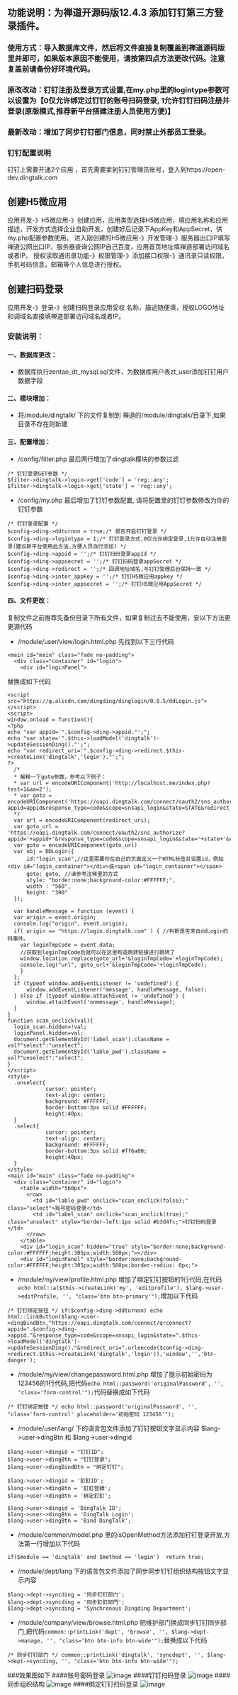## 功能说明：为禅道开源码版12.4.3 添加钉钉第三方登录插件。
### 使用方式：导入数据库文件，然后将文件直接复制覆盖到禅道源码版里并即可，如果版本原因不能使用，请按第四点方法更改代码。注意复盖前请备份好环境代码。
### 原改改动：钉钉注册及登录方式设置,在my.php里的logintype参数可以设置为【0仅允许绑定过钉钉的账号扫码登录, 1允许钉钉扫码注册并登录(原版模式,推荐新平台搭建注册人员使用方便)】
### 最新改动：增加了同步钉钉部门信息，同时禁止外部员工登录。

### 钉钉配置说明
钉钉上需要开通2个应用 ，首先需要拿到钉钉管理员账号，登入到https://open-dev.dingtalk.com

## 创建H5微应用
应用开发-》H5微应用-》创建应用，应用类型选择H5微应用，填应用名称和应用描述，开发方式选择企业自助开发。创建好后记录下AppKey和AppSecret，供my.php配置参数使用。
进入刚创建的H5微应用-》开发管理-》服务器出口IP填写禅道公网出口IP，服务器查询公网IP自己百度，应用首页地址填禅道部署访问域名或者IP。
授权读取通讯录功能-》权限管理-》添加接口权限-》通讯录只读权限，手机号码信息，邮箱等个人信息进行授权。

## 创建扫码登录
应用开发-》登录-》创建扫码登录应用受权
名称，描述随便填，授权LOGO地址和调域名直接填禅道部署访问域名或者IP。

### 安装说明：

#### 一、数据库更改：
* 数据库执行zentao_dt_mysql.sql文件，为数据库用户表zt_user添加钉钉用户数据字段


#### 二、模块增加：
* 将/module/dingtalk/ 下的文件复制到 禅道的/module/dingtalk/目录下,如果目录不存在则新建


#### 三、配置增加：
* /config/filter.php 最后两行增加了dingtalk模块的参数过滤
```
/* 钉钉登录GET参数 */
$filter->dingtalk->login->get['code'] = 'reg::any';
$filter->dingtalk->login->get['state'] = 'reg::any';
```
* /config/my.php 最后增加了钉钉参数配置, 请将配置里的钉钉参数修改为你的钉钉参数
```
/* 钉钉登录配置 */
$config->ding->ddturnon = true;/* 是否开启钉钉登录 */
$config->ding->logintype = 1;/* 钉钉登录方式,0仅允许绑定登录,1允许自动注册登录(建议新平台使用此方法,方便人员自行添加) */
$config->ding->appid = '';/* 钉钉扫码登录appId */
$config->ding->appsecret = '';/* 钉钉扫码登录appSecret */
$config->ding->redirect = '';/* 回调地址域名,与钉钉管理后台保持一致 */
$config->ding->inter_appkey = '';/* 钉钉H5微应用appkey */
$config->ding->inter_appsecret = '';/* 钉钉H5微应用AppSecret */
```

#### 四、文件更改：
复制文件之前推荐先备份目录下所有文件，如果复制过去不能使用，安以下方法更更源代码

* /module/user/view/login.html.php 先找到以下三行代码
```
<main id="main" class="fade no-padding">
  <div class="container" id="login">
    <div id="loginPanel">
```
替换成如下代码
```
<script src="https://g.alicdn.com/dingding/dinglogin/0.0.5/ddLogin.js"></script>
<script>
window.onload = function(){
<?php
echo "var appid='".$config->ding->appid."';";
echo "var state='".$this->loadModel('dingtalk')->updateSessionDing()."';";
echo "var redirect_uri='".$config->ding->redirect.$this->createLink('dingtalk','login')."';";
?>
  /*
  * 解释一下goto参数，参考以下例子：
  * var url = encodeURIComponent('http://localhost.me/index.php?test=1&aa=2');
  * var goto = encodeURIComponent('https://oapi.dingtalk.com/connect/oauth2/sns_authorize?appid=appid&response_type=code&scope=snsapi_login&state=STATE&redirect_uri='+url)
  */
  var url = encodeURIComponent(redirect_uri);
  var goto_url = 'https://oapi.dingtalk.com/connect/oauth2/sns_authorize?appid='+appid+'&response_type=code&scope=snsapi_login&state='+state+'&redirect_uri='+url;
  var goto = encodeURIComponent(goto_url)
  var obj = DDLogin({
      id:"login_scan",//这里需要你在自己的页面定义一个HTML标签并设置id，例如<div id="login_container"></div>或<span id="login_container"></span>
      goto: goto, //请参考注释里的方式
      style: "border:none;background-color:#FFFFFF;",
      width : "560",
      height: "300"
  });

  var handleMessage = function (event) {
  var origin = event.origin;
  console.log("origin", event.origin);
  if( origin == "https://login.dingtalk.com" ) { //判断是否来自ddLogin扫码事件。
    var loginTmpCode = event.data; 
    //获取到loginTmpCode后就可以在这里构造跳转链接进行跳转了
    window.location.replace(goto_url+'&loginTmpCode='+loginTmpCode);
    console.log("url", goto_url+'&loginTmpCode='+loginTmpCode);
    }
  };
  if (typeof window.addEventListener != 'undefined') {
      window.addEventListener('message', handleMessage, false);
  } else if (typeof window.attachEvent != 'undefined') {
      window.attachEvent('onmessage', handleMessage);
  }
}
function scan_onclick(val){
  login_scan.hidden=!val;
  loginPanel.hidden=val;
  document.getElementById('label_scan').className = val?"select":"unselect";
  document.getElementById('lable_pwd').className = val?"unselect":"select";
}
</script>
<style>
  .unselect{
            cursor: pointer;
            text-align: center;
            background: #FFFFFF;
            border-bottom:3px solid #FFFFFF;
            height:40px;
  }
  .select{
            cursor: pointer;
            text-align: center;
            background: #FFFFFF;
            border-bottom:3px solid #ff6a00;
            height:40px;
  }
</style>
<main id="main" class="fade no-padding">
  <div class="container" id="login">
    <table width="560px">
      <row>
        <td id="lable_pwd" onclick="scan_onclick(false);" class="select">账号密码登录</td>
        <td id="label_scan" onclick="scan_onclick(true);" class="unselect" style="border-left:1px solid #b3d4fc;">钉钉扫码登录</td>
      </row>
    </table>
    <div id="login_scan" hidden="true" style="border:none;background-color:#FFFFFF;height:305px;width:560px;"></div>
    <div id="loginPanel" style="border:none;background-color:#FFFFFF;height:305px;width:560px;border-radius: 0px;">
```
* /module/my/view/profile.html.php 增加了绑定钉钉按钮的1行代码,在代码```echo html::a($this->createLink('my', 'editprofile'), $lang->user->editProfile, '', "class='btn btn-primary'");```增加以下代码
```
/* 钉钉绑定按钮 */ if($config->ding->ddturnon) echo html::linkButton($lang->user->dingBindBtn,"https://oapi.dingtalk.com/connect/qrconnect?appid=".$config->ding->appid."&response_type=code&scope=snsapi_login&state=".$this->loadModel('dingtalk')->updateSessionDing()."&redirect_uri=".urlencode($config->ding->redirect.$this->createLink('dingtalk','login')),'window','','btn-danger');
```
* /module/my/view/changepassword.html.php 增加了提示初始密码为123456的1行代码,把代码```echo html::password('originalPassword', '', "class='form-control'");```代码替换成如下代码
```
/* 钉钉绑定按钮 */ echo html::password('originalPassword', '', "class='form-control' placeholder='初始密码 123456'");
```
* /module/user/lang/ 下的语言包文件添加了钉钉按钮文字显示内容 $lang->user->dingBtn 和 $lang->user->dingid
```
$lang->user->dingid = "钉钉ID";
$lang->user->dingBtn = "钉钉登录";
$lang->user->dingBindBtn = "绑定钉钉";

$lang->user->dingid = '釘釘ID';
$lang->user->dingBtn = '釘釘登錄';
$lang->user->dingBtn = '綁定釘釘';

$lang->user->dingid = 'DingTalk ID';
$lang->user->dingBtn = 'DingTalk Login';
$lang->user->dingBtn = 'Bind DingTalk';
```
* /module/common/model.php 里的isOpenMethod方法添加钉钉登录开放,方法第一行增加以下代码
```
if($module == 'dingtalk' and $method == 'login')  return true;
```
* /module/dept/lang 下的语言包文件添加了同步同步钉钉组织结构按钮文字显示内容
```
$lang->dept->syncding = '同步钉钉部门';
$lang->dept->syncding = '同步釘釘部門';
$lang->dept->syncding = 'Synchronous Dingding Department';
```
* /module/company/view/browse.html.php 把维护部门换成同步钉钉同步部门,把代码```common::printLink('dept', 'browse', '', $lang->dept->manage, '', "class='btn btn-info btn-wide'");```替换成以下代码
```
/* 同步钉钉部门 */ common::printLink('dingtalk', 'syncdept', '', $lang->dept->syncding, '', "class='btn btn-info btn-wide'");
```


###效果图如下
####账号密码登录
![image](img/lonig1.png)
####钉钉扫码登录
![image](img/lonig2.png)
####同步组织结构
![image](img/dept.png)
####绑定钉钉扫码登录
![image](img/bind.png)
